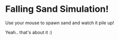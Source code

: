 # Falling Sand Simulation!

Use your mouse to spawn sand and watch it pile up!

Yeah.. that's about it :)
